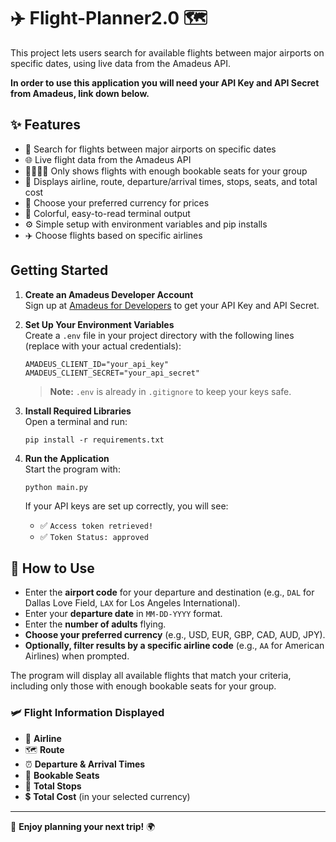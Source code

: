 # ✈️ Flight-Planner2.0 🗺️

This project lets users search for available flights between major airports on specific dates, using live data from the Amadeus API. 


**In order to use this application you will need your API Key and API Secret from Amadeus, link down below.**

## ✨ Features

- 🔎 Search for flights between major airports on specific dates
- 🌐 Live flight data from the Amadeus API
- 👨‍👩‍👧‍👦 Only shows flights with enough bookable seats for your group
- 🛫 Displays airline, route, departure/arrival times, stops, seats, and total cost
- 💱 Choose your preferred currency for prices
- 🎨 Colorful, easy-to-read terminal output
- ⚙️ Simple setup with environment variables and pip installs
- ✈️ Choose flights based on specific airlines

## Getting Started

1. **Create an Amadeus Developer Account**  
   Sign up at [Amadeus for Developers](https://developers.amadeus.com/) to get your API Key and API Secret.

2. **Set Up Your Environment Variables**  
   Create a `.env` file in your project directory with the following lines (replace with your actual credentials):
   ```
   AMADEUS_CLIENT_ID="your_api_key"
   AMADEUS_CLIENT_SECRET="your_api_secret"
   ```
   > **Note:** `.env` is already in `.gitignore` to keep your keys safe.

3. **Install Required Libraries**  
   Open a terminal and run:
   ```
   pip install -r requirements.txt
   ```

4. **Run the Application**  
   Start the program with:
   ```
   python main.py
   ```
   If your API keys are set up correctly, you will see:
   - ✅ `Access token retrieved!`
   - ✅ `Token Status: approved`

## 📝 How to Use

- Enter the **airport code** for your departure and destination (e.g., `DAL` for Dallas Love Field, `LAX` for Los Angeles International).
- Enter your **departure date** in `MM-DD-YYYY` format.
- Enter the **number of adults** flying.
- **Choose your preferred currency** (e.g., USD, EUR, GBP, CAD, AUD, JPY).
- **Optionally, filter results by a specific airline code** (e.g., `AA` for American Airlines) when prompted.

The program will display all available flights that match your criteria, including only those with enough bookable seats for your group.

### 🛩️ Flight Information Displayed

- 🏢 **Airline**
- 🗺️ **Route**
- ⏰ **Departure & Arrival Times**
- 💺 **Bookable Seats**
- 🔁 **Total Stops**
- 💲 **Total Cost** (in your selected currency)

---

🎉 **Enjoy planning your next trip!** 🌍
